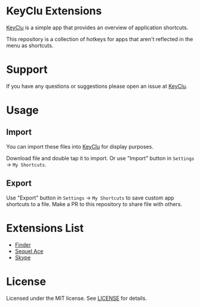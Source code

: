 # KeyClu Extensions

[KeyClu](https://github.com/Anze/KeyCluCask) is a simple app that provides an overview of application shortcuts.

This repository is a collection of hotkeys for apps that aren't reflected in the menu as shortcuts.

# Support

If you have any questions or suggestions please open an issue at [KeyClu](https://github.com/Anze/KeyCluCask/issues).

# Usage

## Import
You can import these files into [KeyClu](https://github.com/Anze/KeyCluCask) for display purposes.

Download file and double tap it to import. Or use "Import" button in `Settings` -> `My Shortcuts`.

## Export

Use "Export" button in `Settings` -> `My Shortcuts` to save custom app shortcuts to a file. Make a PR to this repository to share file with others.

# Extensions List

- [Finder](./files/Finder.keyclu)
- [Sequel Ace](./files/SequelAce.keyclu)
- [Skype](./files/Skype.keyclu)

# License

Licensed under the MIT license. See [LICENSE](LICENSE) for details.
